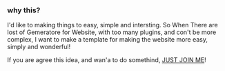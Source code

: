 ### why this?
I'd like to making things to easy, simple and intersting. So When There are lost of Gemeratore for Website, with too many plugins, and con't be more complex, I want to make a template for making the website more easy, simply and wonderful!

If you are agree this idea, and wan'a to do somethind, [JUST JOIN ME](deyesea@gmail.com)!
